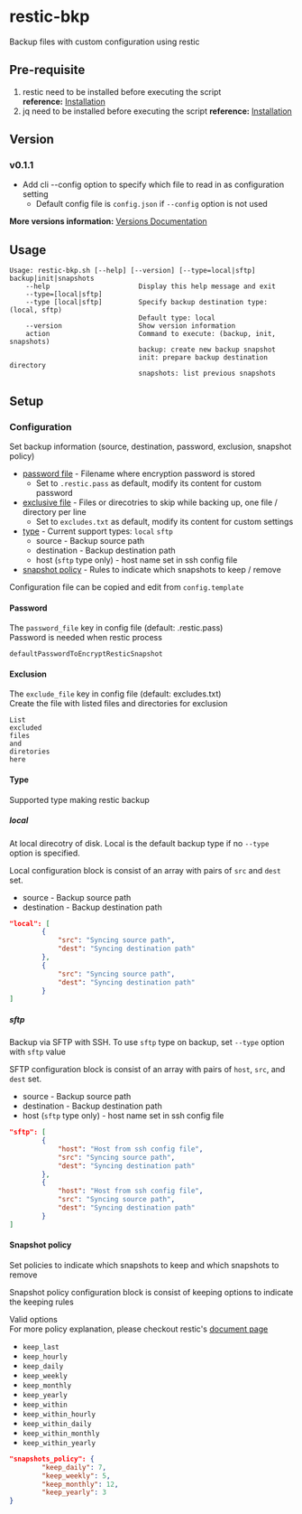 # restic-bkp
Backup files with custom configuration using restic

## Pre-requisite
1. restic need to be installed before executing the script  
**reference:** [Installation](https://restic.readthedocs.io/en/latest/020_installation.html)
1. jq need to be installed before executing the script
**reference:** [Installation](https://stedolan.github.io/jq/download/)

## Version
### v0.1.1
- Add cli --config option to specify which file to read in as configuration setting 
    - Default config file is `config.json` if `--config` option is not used

**More versions information:** [Versions Documentation](https://mewing-pisces-b2c.notion.site/restic-bkp-1b852fb0215a4e1d8df00081f3050e1b) 

## Usage
```
Usage: restic-bkp.sh [--help] [--version] [--type=local|sftp] backup|init|snapshots
    --help                      Display this help message and exit
    --type=[local|sftp]         
    --type [local|sftp]         Specify backup destination type: (local, sftp)
                                Default type: local
    --version                   Show version information
    action                      Command to execute: (backup, init, snapshots)
                                backup: create new backup snapshot
                                init: prepare backup destination directory
                                snapshots: list previous snapshots
```

## Setup
### Configuration
Set backup information (source, destination, password, exclusion, snapshot policy)
- [password file](#password) - Filename where encryption password is stored 
    - Set to `.restic.pass` as default, modify its content for custom password
- [exclusive file](#exclusion) - Files or direcotries to skip while backing up, one file / directory per line
    - Set to `excludes.txt` as default, modify its content for custom settings
- [type](#type) - Current support types: `local` `sftp`
    - source - Backup source path
    - destination - Backup destination path
    - host (`sftp` type only) - host name set in ssh config file
- [snapshot policy](#snapshot-policy) - Rules to indicate which snapshots to keep / remove

Configuration file can be copied and edit from `config.template`

#### Password
The `password_file` key in config file (default: .restic.pass)<br>
Password is needed when restic process
```
defaultPasswordToEncryptResticSnapshot
```

#### Exclusion
The `exclude_file` key in config file (default: excludes.txt)<br>
Create the file with listed files and directories for exclusion
```
List
excluded 
files
and
diretories
here
``` 

#### Type
Supported type making restic backup

##### local
At local direcotry of disk. Local is the default backup type if no `--type` option is specified.

Local configuration block is consist of an array with pairs of `src` and `dest` set.
- source - Backup source path
- destination - Backup destination path

```json
"local": [
		{
			"src": "Syncing source path",
			"dest": "Syncing destination path"
		},
		{
			"src": "Syncing source path",
			"dest": "Syncing destination path"
		}
]
```

##### sftp
Backup via SFTP with SSH. To use `sftp` type on backup, set `--type` option with `sftp` value

SFTP configuration block is consist of an array with pairs of `host`, `src`, and `dest` set. 
- source - Backup source path
- destination - Backup destination path
- host (`sftp` type only) - host name set in ssh config file 

```json
"sftp": [
		{
			"host": "Host from ssh config file",
			"src": "Syncing source path",
			"dest": "Syncing destination path"
		},
		{
			"host": "Host from ssh config file",
			"src": "Syncing source path",
			"dest": "Syncing destination path"
		}
]

```

#### Snapshot policy
Set policies to indicate which snapshots to keep and which snapshots to remove

Snapshot policy configuration block is consist of keeping options to indicate the keeping rules

Valid options<br>
For more policy explanation, please checkout restic's [document page](https://restic.readthedocs.io/en/stable/060_forget.html#removing-snapshots-according-to-a-policy)
- `keep_last`
- `keep_hourly`
- `keep_daily`
- `keep_weekly`
- `keep_monthly`
- `keep_yearly`
- `keep_within`
- `keep_within_hourly`
- `keep_within_daily`
- `keep_within_monthly`
- `keep_within_yearly`


```json
"snapshots_policy": {
		"keep_daily": 7,
		"keep_weekly": 5,
		"keep_monthly": 12,
		"keep_yearly": 3
}

```




